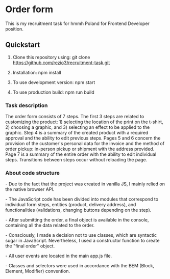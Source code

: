 # Order form

This is my recruitment task for hmmh Poland for Frontend Developer position.

## Quickstart

1. Clone this repository using:
   git clone https://github.com/rezio3/recruitment-task.git

2. Installation:
   npm install

3. To use development version:
   npm start

4. To use production build:
   npm run build

### Task description

The order form consists of 7 steps. The first 3 steps are related to customizing the product: 1) selecting the location of the print on the t-shirt, 2) choosing a graphic, and 3) selecting an effect to be applied to the graphic.
Step 4 is a summary of the created product with a required approval and the ability to edit previous steps. Pages 5 and 6 concern the provision of the customer's personal data for the invoice and the method of order pickup: in-person pickup or shipment with the address provided. Page 7 is a summary of the entire order with the ability to edit individual steps. Transitions between steps occur without reloading the page.

### About code structure

\- Due to the fact that the project was created in vanilla JS, I mainly relied on the native browser API.

\- The JavaScript code has been divided into modules that correspond to individual form steps, entities (product, delivery address), and functionalities (validations, changing buttons depending on the step).

\- After submitting the order, a final object is available in the console, containing all the data related to the order.

\- Consciously, I made a decision not to use classes, which are syntactic sugar in JavaScript. Nevertheless, I used a constructor function to create the "final order" object.

\- All user events are located in the main app.js file.

\- Classes and selectors were used in accordance with the BEM (Block, Element, Modifier) convention.
